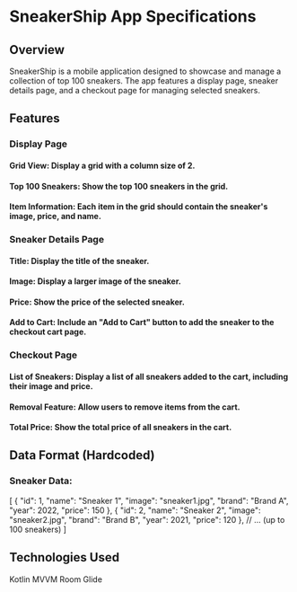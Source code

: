 # SneakerShip App Specifications

## Overview
SneakerShip is a mobile application designed to showcase and manage a collection of top 100 sneakers. The app features a display page, sneaker details page, and a checkout page for managing selected sneakers.

## Features

### Display Page
#### Grid View: Display a grid with a column size of 2.
#### Top 100 Sneakers: Show the top 100 sneakers in the grid.
#### Item Information: Each item in the grid should contain the sneaker's image, price, and name.

### Sneaker Details Page
#### Title: Display the title of the sneaker.
#### Image: Display a larger image of the sneaker.
#### Price: Show the price of the selected sneaker.
#### Add to Cart: Include an "Add to Cart" button to add the sneaker to the checkout cart page.

### Checkout Page
#### List of Sneakers: Display a list of all sneakers added to the cart, including their image and price.
#### Removal Feature: Allow users to remove items from the cart.
#### Total Price: Show the total price of all sneakers in the cart.

## Data Format (Hardcoded)
### Sneaker Data:
[
  {
    "id": 1,
    "name": "Sneaker 1",
    "image": "sneaker1.jpg",
    "brand": "Brand A",
    "year": 2022,
    "price": 150
  },
  {
    "id": 2,
    "name": "Sneaker 2",
    "image": "sneaker2.jpg",
    "brand": "Brand B",
    "year": 2021,
    "price": 120
  },
  // ... (up to 100 sneakers)
]

## Technologies Used
Kotlin
MVVM
Room
Glide 

